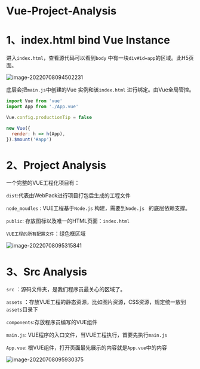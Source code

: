 # Vue-Project-Analysis

# 1、index.html bind Vue Instance

进入`index.html`，查看源代码可以看到`body` 中有一块`div#id=app`的区域。此H5页面。

![image-20220708094502231](C:/Users/wangnaixing/AppData/Roaming/Typora/typora-user-images/image-20220708094502231.png)

 底层会把`main.js`中创建的Vue 实例和该`index.html` 进行绑定。由Vue全局管控。

```javascript
import Vue from 'vue'
import App from './App.vue'

Vue.config.productionTip = false

new Vue({
  render: h => h(App),
}).$mount('#app')

```

# 2、Project  Analysis

一个完整的VUE工程化项目有：

`dist`:代表由WebPack进行项目打包后生成的工程文件

`node_moudles` : VUE工程基于`Node.js` 构建，需要到`Node.js ` 的底层依赖支撑。

`public`: 存放图标以及唯一的HTML页面：`index.html`

`VUE工程的所有配置文件`：绿色框区域

![image-20220708095315841](C:/Users/wangnaixing/AppData/Roaming/Typora/typora-user-images/image-20220708095315841.png)

# 3、Src Analysis

`src`  ：源码文件夹，是我们程序员最关心的区域了。

`assets` ：存放VUE工程的静态资源，比如图片资源，CSS资源，规定统一放到`assets`目录下

`components`:存放程序员编写的VUE组件

`main.js`: VUE程序的入口文件，当VUE工程执行，首要先执行`main.js`

`App.vue`: 根VUE组件，打开页面最先展示的内容就是`App.vue`中的内容

![image-20220708095930375](C:/Users/wangnaixing/AppData/Roaming/Typora/typora-user-images/image-20220708095930375.png)